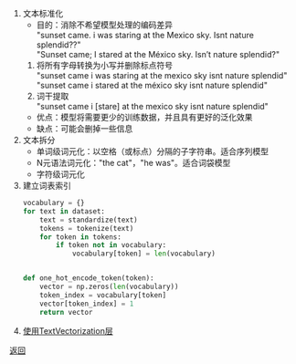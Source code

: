 1. 文本标准化
    - 目的：消除不希望模型处理的编码差异\
      "sunset came. i was staring at the Mexico sky. Isnt nature splendid??"\
      "Sunset came; I stared at the México sky. Isn’t nature splendid?"
    1. 将所有字母转换为小写并删除标点符号\
       "sunset came i was staring at the mexico sky isnt nature splendid"\
       "sunset came i stared at the méxico sky isnt nature splendid"
    2. 词干提取\
       "sunset came i [stare] at the mexico sky isnt nature splendid"
    - 优点：模型将需要更少的训练数据，并且具有更好的泛化效果
    - 缺点：可能会删掉一些信息
2. 文本拆分
    - 单词级词元化：以空格（或标点）分隔的子字符串。适合序列模型
    - N元语法词元化："the cat"，"he was"。适合词袋模型
    - 字符级词元化
3. 建立词表索引
   ```python
   vocabulary = {}
   for text in dataset:
       text = standardize(text)
       tokens = tokenize(text)
       for token in tokens:
           if token not in vocabulary:
               vocabulary[token] = len(vocabulary)
   
   
   def one_hot_encode_token(token):
       vector = np.zeros(len(vocabulary))
       token_index = vocabulary[token]
       vector[token_index] = 1
       return vector
   ```
4. [使用TextVectorization层](text_vectorization.ipynb)

[返回](readme.md)